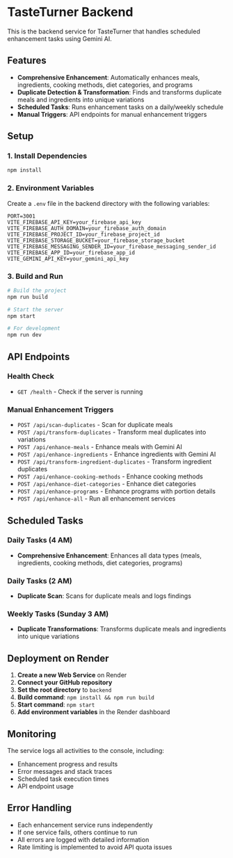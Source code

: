 # TasteTurner Backend

This is the backend service for TasteTurner that handles scheduled enhancement tasks using Gemini AI.

## Features

- **Comprehensive Enhancement**: Automatically enhances meals, ingredients, cooking methods, diet categories, and programs
- **Duplicate Detection & Transformation**: Finds and transforms duplicate meals and ingredients into unique variations
- **Scheduled Tasks**: Runs enhancement tasks on a daily/weekly schedule
- **Manual Triggers**: API endpoints for manual enhancement triggers

## Setup

### 1. Install Dependencies

```bash
npm install
```

### 2. Environment Variables

Create a `.env` file in the backend directory with the following variables:

```env
PORT=3001
VITE_FIREBASE_API_KEY=your_firebase_api_key
VITE_FIREBASE_AUTH_DOMAIN=your_firebase_auth_domain
VITE_FIREBASE_PROJECT_ID=your_firebase_project_id
VITE_FIREBASE_STORAGE_BUCKET=your_firebase_storage_bucket
VITE_FIREBASE_MESSAGING_SENDER_ID=your_firebase_messaging_sender_id
VITE_FIREBASE_APP_ID=your_firebase_app_id
VITE_GEMINI_API_KEY=your_gemini_api_key
```

### 3. Build and Run

```bash
# Build the project
npm run build

# Start the server
npm start

# For development
npm run dev
```

## API Endpoints

### Health Check
- `GET /health` - Check if the server is running

### Manual Enhancement Triggers
- `POST /api/scan-duplicates` - Scan for duplicate meals
- `POST /api/transform-duplicates` - Transform meal duplicates into variations
- `POST /api/enhance-meals` - Enhance meals with Gemini AI
- `POST /api/enhance-ingredients` - Enhance ingredients with Gemini AI
- `POST /api/transform-ingredient-duplicates` - Transform ingredient duplicates
- `POST /api/enhance-cooking-methods` - Enhance cooking methods
- `POST /api/enhance-diet-categories` - Enhance diet categories
- `POST /api/enhance-programs` - Enhance programs with portion details
- `POST /api/enhance-all` - Run all enhancement services

## Scheduled Tasks

### Daily Tasks (4 AM)
- **Comprehensive Enhancement**: Enhances all data types (meals, ingredients, cooking methods, diet categories, programs)

### Daily Tasks (2 AM)
- **Duplicate Scan**: Scans for duplicate meals and logs findings

### Weekly Tasks (Sunday 3 AM)
- **Duplicate Transformations**: Transforms duplicate meals and ingredients into unique variations

## Deployment on Render

1. **Create a new Web Service** on Render
2. **Connect your GitHub repository**
3. **Set the root directory** to `backend`
4. **Build command**: `npm install && npm run build`
5. **Start command**: `npm start`
6. **Add environment variables** in the Render dashboard

## Monitoring

The service logs all activities to the console, including:
- Enhancement progress and results
- Error messages and stack traces
- Scheduled task execution times
- API endpoint usage

## Error Handling

- Each enhancement service runs independently
- If one service fails, others continue to run
- All errors are logged with detailed information
- Rate limiting is implemented to avoid API quota issues

